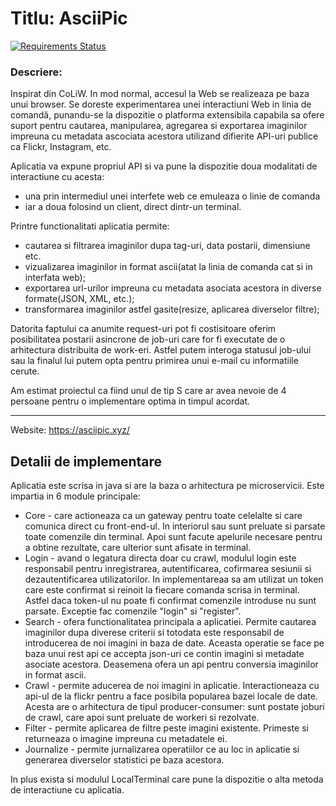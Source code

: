 Titlu: AsciiPic
==============
[![Requirements Status](https://requires.io/github/micumatei/ascipic/requirements.svg?branch=master)](https://requires.io/github/micumatei/ascipic/requirements/?branch=master)

### Descriere:


Inspirat din CoLiW. 
In mod normal, accesul la Web se realizeaza pe baza unui browser. 
Se doreste experimentarea unei interactiuni Web in linia de comandă, punandu-se la dispozitie o platforma 
extensibila capabila sa ofere suport pentru cautarea, manipularea, agregarea si exportarea imaginilor 
impreuna cu metadata ascociata acestora utilizand difierite API-uri publice ca Flickr, Instagram, etc.

Aplicatia va expune propriul API si va pune la dispozitie doua modalitati de interactiune cu acesta: 
  - una prin intermediul unei interfete web ce emuleaza o linie de comanda
  - iar a doua folosind un client, direct dintr-un terminal.

Printre functionalitati aplicatia permite:
  - cautarea si filtrarea imaginilor dupa tag-uri, data postarii, dimensiune etc.
  - vizualizarea imaginilor in format ascii(atat la linia de comanda cat si in interfata web);
  - exportarea url-urilor impreuna cu metadata asociata acestora in diverse formate(JSON, XML, etc.);
  - transformarea imaginilor astfel gasite(resize, aplicarea diverselor filtre);

Datorita faptului ca anumite request-uri pot fi costisitoare oferim posibilitatea postarii asincrone de job-uri 
care for fi executate de o arhitectura distribuita de work-eri.
Astfel putem interoga statusul job-ului sau la finalul lui putem opta pentru primirea unui e-mail cu informatiile cerute.


Am estimat proiectul ca fiind unul de tip S care ar avea nevoie de 4 persoane pentru o implementare optima in timpul acordat.

---

Website: https://asciipic.xyz/


Detalii de implementare
-----------
Aplicatia este scrisa in java si are la baza o arhitectura pe microservicii. Este impartia in 6 module principale:
 - Core - care actioneaza ca un gateway pentru toate celelalte si care comunica direct cu front-end-ul. In interiorul sau sunt preluate si parsate toate comenzile din terminal. Apoi sunt facute apelurile necesare pentru a obtine rezultate, care ulterior sunt afisate in terminal.
 - Login - avand o legatura directa doar cu crawl, modulul login este responsabil pentru inregistrarea, autentificarea, cofirmarea sesiunii si dezautentificarea utilizatorilor. In implementareaa sa am utilizat un token care este confirmat si reinoit la fiecare comanda scrisa in terminal. Astfel daca token-ul nu poate fi confirmat comenzile introduse nu sunt parsate. Exceptie fac comenzile "login" si "register".
 - Search - ofera functionalitatea principala a aplicatiei. Permite cautarea imaginilor dupa diverese criterii si totodata este responsabil de introducerea de noi imagini in baza de date. Aceasta operatie se face pe baza unui rest api ce accepta json-uri ce contin imagini si metadate asociate acestora. Deasemena ofera un api pentru conversia imaginilor in format ascii.
 - Crawl - permite aducerea de noi imagini in aplicatie. Interactioneaza cu api-ul de la flickr pentru a face posibila popularea bazei locale de date. Acesta are o arhitectura de tipul producer-consumer: sunt postate joburi de crawl, care apoi sunt preluate de workeri si rezolvate.
 - Filter - permite aplicarea de filtre peste imagini existente. Primeste si returneaza o imagine impreuna cu metadatele ei.
 - Journalize - permite jurnalizarea operatiilor ce au loc in aplicatie si generarea diverselor statistici pe baza acestora.
 
 In plus exista si modulul LocalTerminal care pune la dispozitie o alta metoda de interactiune cu aplicatia.


